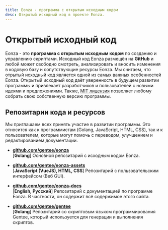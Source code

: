 ```yaml
---
title: Eonza - программа с открытым исходным кодом 
desc: Открытый исходный код в проекте Eonza.
---
```

# Открытый исходный код

Eonza - это **программа с открытым исходным кодом** по созданию и управлению скриптами. Исходный код Eonza размещён на **GitHub** и любой может свободно смотреть, анализировать и вносить изменения в кодовую базу и сопутствующие ресурсы Eonza. Мы считаем, что отрытый исходный код является одной из самых важных особенностей Eonza. Открытый исходный код даёт уверенность в будущем развитии программы и привлекает разработчиков и пользователей с новыми идеями и предложениями. Также, [MIT лицензия](license.html) позволяет любому собрать свою собственную версию программы.

## Репозитарии кода и ресурсов

Мы приглашаем всех принять участие в развитии программы. Это относится как к программистам (Golang, JavaScript, HTML, CSS), так и к пользователем, которые могут помочь с переводом, улучшением и редактированием документации.

* **[github.com/gentee/eonza](https://github.com/gentee/eonza)**  
[**Golang**] Основной репозитарий с исходным кодом Eonza.

* **[github.com/gentee/eonza-assets](https://github.com/gentee/eonza-assets)**  
[**JavaScript (VueJS), HTML, CSS**] Репозитарий с пользовательским интерфейсом (Веб GUI).

* **[github.com/gentee/eonza-docs](https://github.com/gentee/eonza-docs)**  
[**English, Русский**] Репозитарий с документацией по программе Eonza. В частности, он содержит всё содержимое этого сайта.

* **[github.com/gentee/gentee](https://github.com/gentee/gentee)**  
[**Golang**] Репозитарий со скриптовым языком программирования Gentee, который используется для генерации и выполнения скриптов.
